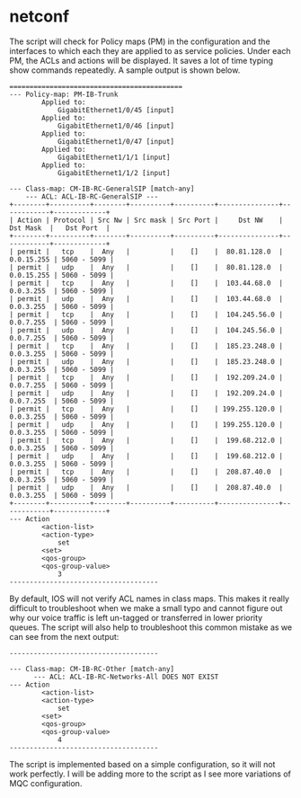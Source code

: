 # netconf

The script will check for Policy maps (PM) in the configuration and the interfaces to which each they are applied to as service policies. Under each PM, the ACLs and actions will be displayed. It saves a lot of time typing show commands repeatedly. A sample output is shown below.

```
===========================================
--- Policy-map: PM-IB-Trunk
		Applied to:
			GigabitEthernet1/0/45 [input]
		Applied to:
			GigabitEthernet1/0/46 [input]
		Applied to:
			GigabitEthernet1/0/47 [input]
		Applied to:
			GigabitEthernet1/1/1 [input]
		Applied to:
			GigabitEthernet1/1/2 [input]

--- Class-map: CM-IB-RC-GeneralSIP [match-any]
	--- ACL: ACL-IB-RC-GeneralSIP ---
+--------+----------+--------+----------+----------+---------------+------------+-------------+
| Action | Protocol | Src Nw | Src mask | Src Port |     Dst NW    |  Dst Mask  |   Dst Port  |
+--------+----------+--------+----------+----------+---------------+------------+-------------+
| permit |   tcp    |  Any   |          |    []    |  80.81.128.0  | 0.0.15.255 | 5060 - 5099 |
| permit |   udp    |  Any   |          |    []    |  80.81.128.0  | 0.0.15.255 | 5060 - 5099 |
| permit |   tcp    |  Any   |          |    []    |  103.44.68.0  | 0.0.3.255  | 5060 - 5099 |
| permit |   udp    |  Any   |          |    []    |  103.44.68.0  | 0.0.3.255  | 5060 - 5099 |
| permit |   tcp    |  Any   |          |    []    |  104.245.56.0 | 0.0.7.255  | 5060 - 5099 |
| permit |   udp    |  Any   |          |    []    |  104.245.56.0 | 0.0.7.255  | 5060 - 5099 |
| permit |   tcp    |  Any   |          |    []    |  185.23.248.0 | 0.0.3.255  | 5060 - 5099 |
| permit |   udp    |  Any   |          |    []    |  185.23.248.0 | 0.0.3.255  | 5060 - 5099 |
| permit |   tcp    |  Any   |          |    []    |  192.209.24.0 | 0.0.7.255  | 5060 - 5099 |
| permit |   udp    |  Any   |          |    []    |  192.209.24.0 | 0.0.7.255  | 5060 - 5099 |
| permit |   tcp    |  Any   |          |    []    | 199.255.120.0 | 0.0.3.255  | 5060 - 5099 |
| permit |   udp    |  Any   |          |    []    | 199.255.120.0 | 0.0.3.255  | 5060 - 5099 |
| permit |   tcp    |  Any   |          |    []    |  199.68.212.0 | 0.0.3.255  | 5060 - 5099 |
| permit |   udp    |  Any   |          |    []    |  199.68.212.0 | 0.0.3.255  | 5060 - 5099 |
| permit |   tcp    |  Any   |          |    []    |  208.87.40.0  | 0.0.3.255  | 5060 - 5099 |
| permit |   udp    |  Any   |          |    []    |  208.87.40.0  | 0.0.3.255  | 5060 - 5099 |
+--------+----------+--------+----------+----------+---------------+------------+-------------+
--- Action
		<action-list>
		<action-type>
			set
		<set>
		<qos-group>
		<qos-group-value>
			3
-------------------------------------
```
By default, IOS will not verify ACL names in class maps. This makes it really difficult to troubleshoot when we make a small typo and cannot figure out why our voice traffic is left un-tagged or transferred in lower priority queues. The script will also help to troubleshoot this common mistake as we can see from the next output:

```
-------------------------------------

--- Class-map: CM-IB-RC-Other [match-any]
	  --- ACL: ACL-IB-RC-Networks-All DOES NOT EXIST
--- Action
		<action-list>
		<action-type>
			set
		<set>
		<qos-group>
		<qos-group-value>
			4
-------------------------------------
```

The script is implemented based on a simple configuration, so it will not work perfectly. I will be adding more to the script as I see more variations of MQC configuration.
